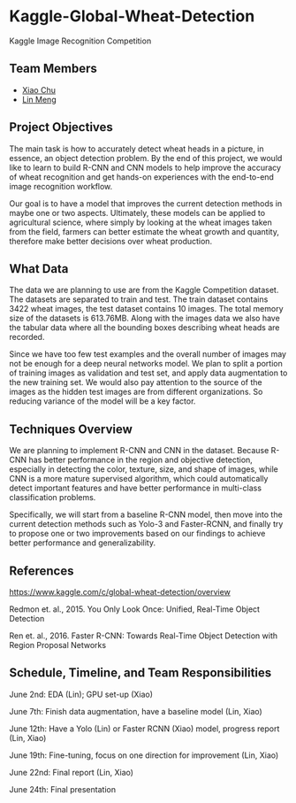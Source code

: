 # Kaggle-Global-Wheat-Detection
Kaggle Image Recognition Competition

## Team Members

* [Xiao Chu](https://github.com/vivianchu30)
* [Lin Meng](https://github.com/Lin-Leon-MENG)

## Project Objectives

The main task is how to accurately detect wheat heads in a picture, in essence, an object detection problem. By the end of this project, we would like to learn to build R-CNN and CNN models to help improve the accuracy of wheat recognition and get hands-on experiences with the end-to-end image recognition workflow. 

Our goal is to have a model that improves the current detection methods in maybe one or two aspects. Ultimately, these models can be applied to agricultural science, where simply by looking at the wheat images taken from the field, farmers can better estimate the wheat growth and quantity, therefore make better decisions over wheat production.

## What Data

The data we are planning to use are from the Kaggle Competition dataset. The datasets are separated to train and test. The train dataset contains 3422 wheat images, the test dataset contains 10 images. The total memory size of the datasets is 613.76MB. Along with the images data we also have the tabular data where all the bounding boxes describing wheat heads are recorded.

Since we have too few test examples and the overall number of images may not be enough for a deep neural networks model. We plan to split a portion of training images as validation and test set, and apply data augmentation to the new training set. We would also pay attention to the source of the images as the hidden test images are from different organizations. So reducing variance of the model will be a key factor.

## Techniques Overview

We are planning to implement R-CNN and CNN in the dataset. Because R-CNN has better performance in the region and objective detection, especially in detecting the color, texture, size, and shape of images, while CNN is a more mature supervised algorithm, which could automatically detect important features and have better performance in multi-class classification problems. 

Specifically, we will start from a baseline R-CNN model, then move into the current detection methods such as Yolo-3 and Faster-RCNN, and finally try to propose one or two improvements based on our findings to achieve better performance and generalizability.

## References

https://www.kaggle.com/c/global-wheat-detection/overview

Redmon et. al., 2015. You Only Look Once: Unified, Real-Time Object Detection

Ren et. al., 2016. Faster R-CNN: Towards Real-Time Object Detection with Region Proposal Networks

## Schedule, Timeline, and Team Responsibilities

June 2nd: EDA (Lin); GPU set-up (Xiao)

June 7th: Finish data augmentation, have a baseline model (Lin, Xiao)

June 12th: Have a Yolo (Lin) or Faster RCNN (Xiao) model, progress report (Lin, Xiao)

June 19th: Fine-tuning, focus on one direction for improvement (Lin, Xiao)

June 22nd: Final report (Lin, Xiao)

June 24th: Final presentation

